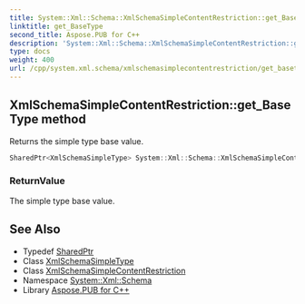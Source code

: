 ```yaml
---
title: System::Xml::Schema::XmlSchemaSimpleContentRestriction::get_BaseType method
linktitle: get_BaseType
second_title: Aspose.PUB for C++
description: 'System::Xml::Schema::XmlSchemaSimpleContentRestriction::get_BaseType method. Returns the simple type base value in C++.'
type: docs
weight: 400
url: /cpp/system.xml.schema/xmlschemasimplecontentrestriction/get_basetype/
---
```

## XmlSchemaSimpleContentRestriction::get_BaseType method


Returns the simple type base value.

```cpp
SharedPtr<XmlSchemaSimpleType> System::Xml::Schema::XmlSchemaSimpleContentRestriction::get_BaseType()
```


### ReturnValue

The simple type base value.

## See Also

* Typedef [SharedPtr](../../../system/sharedptr/)
* Class [XmlSchemaSimpleType](../../xmlschemasimpletype/)
* Class [XmlSchemaSimpleContentRestriction](../)
* Namespace [System::Xml::Schema](../../)
* Library [Aspose.PUB for C++](../../../)
